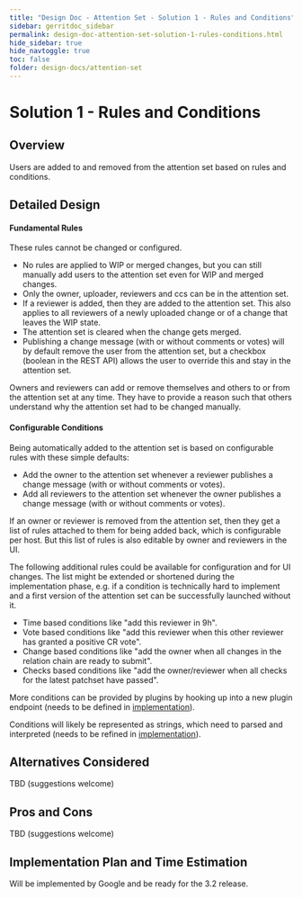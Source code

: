 ```yaml
---
title: "Design Doc - Attention Set - Solution 1 - Rules and Conditions"
sidebar: gerritdoc_sidebar
permalink: design-doc-attention-set-solution-1-rules-conditions.html
hide_sidebar: true
hide_navtoggle: true
toc: false
folder: design-docs/attention-set
---
```


# Solution 1 - Rules and Conditions

## <a id="overview">Overview

Users are added to and removed from the attention set based on rules and conditions.

## <a id="detailed-design">Detailed Design

#### Fundamental Rules

These rules cannot be changed or configured.

*   No rules are applied to WIP or merged changes, but you can still manually add users to the
    attention set even for WIP and merged changes.
*   Only the owner, uploader, reviewers and ccs can be in the attention set.
*   If a reviewer is added, then they are added to the attention set. This also applies to all
    reviewers of a newly uploaded change or of a change that leaves the WIP state.
*   The attention set is cleared when the change gets merged.
*   Publishing a change message (with or without comments or votes) will by default remove the user
    from the attention set, but a checkbox (boolean in the REST API) allows the user to override
    this and stay in the attention set.

Owners and reviewers can add or remove themselves and others to or from the attention set at any
time. They have to provide a reason such that others understand why the attention set had to be
changed manually.

#### Configurable Conditions

Being automatically added to the attention set is based on configurable rules with these simple
defaults:

*   Add the owner to the attention set whenever a reviewer publishes a change message (with or
    without comments or votes).
*   Add all reviewers to the attention set whenever the owner publishes a change message (with or
    without comments or votes).

If an owner or reviewer is removed from the attention set, then they get a list of rules attached to
them for being added back, which is configurable per host. But this list of rules is also editable
by owner and reviewers in the UI.

The following additional rules could be available for configuration and for UI changes. The list
might be extended or shortened during the implementation phase, e.g. if a condition is technically
hard to implement and a first version of the attention set can be successfully launched without it.

*   Time based conditions like "add this reviewer in 9h".
*   Vote based conditions like "add this reviewer when this other reviewer has granted a positive CR
    vote".
*   Change based conditions like "add the owner when all changes in the relation chain are ready to
    submit".
*   Checks based conditions like "add the owner/reviewer when all checks for the latest patchset
    have passed".

More conditions can be provided by plugins by hooking up into a new plugin endpoint (needs to be
defined in [implementation](solution-1-implementation.md)).

Conditions will likely be represented as strings, which need to parsed and interpreted (needs to be
refined in [implementation](solution-1-implementation.md)).

## <a id="alternatives-considered">Alternatives Considered

TBD (suggestions welcome)

## <a id="pros-and-cons">Pros and Cons

TBD (suggestions welcome)

## <a id="implementation">Implementation Plan and Time Estimation

Will be implemented by Google and be ready for the 3.2 release.
